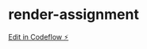 # render-assignment

[Edit in Codeflow ⚡️](https://stackblitz.com/~/github.com/alexandrapierson/render-assignment)